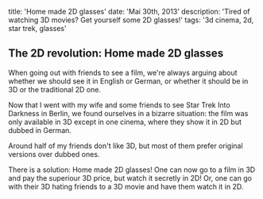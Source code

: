 title: 'Home made 2D glasses'
date: 'Mai 30th, 2013'
description: 'Tired of watching 3D movies? Get yourself some 2D glasses!'
tags: '3d cinema, 2d, star trek, glasses'

## The 2D revolution: Home made 2D glasses

When going out with friends to see a film,
we're always arguing about whether we should see it in English or German,
or whether it should be in 3D or the traditional 2D one.

Now that I went with my wife and some friends to see
Star Trek Into Darkness in Berlin,
we found ourselves in a bizarre situation:
the film was only available in 3D except in one cinema,
where they show it in 2D but dubbed in German.

Around half of my friends don't like 3D,
but most of them prefer original versions over dubbed ones.

There is a solution: Home made 2D glasses!
One can now go to a film in 3D and pay the superiour 3D price,
but watch it secretly in 2D!
Or, one can go with their 3D hating friends to a 3D movie
and have them watch it in 2D.
